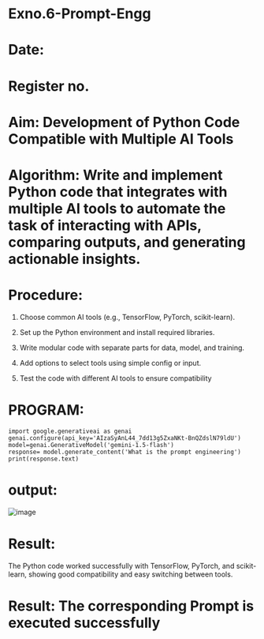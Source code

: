 # Exno.6-Prompt-Engg
# Date:
# Register no.
# Aim: Development of Python Code Compatible with Multiple AI Tools



# Algorithm: Write and implement Python code that integrates with multiple AI tools to automate the task of interacting with APIs, comparing outputs, and generating actionable insights.

# Procedure:
1.	Choose common AI tools (e.g., TensorFlow, PyTorch, scikit-learn).

2.	Set up the Python environment and install required libraries.

3.	Write modular code with separate parts for data, model, and training.

4.	Add options to select tools using simple config or input.

5.	Test the code with different AI tools to ensure compatibility

# PROGRAM:

```
import google.generativeai as genai
genai.configure(api_key='AIzaSyAnL44_7dd13g5ZxaNKt-BnQZdslN79ldU')
model=genai.GenerativeModel('gemini-1.5-flash')
response= model.generate_content('What is the prompt engineering')
print(response.text)
```
# output:

![image](https://github.com/user-attachments/assets/7d05c60a-bcbf-4e8c-a55f-9e871ff905b2)

# Result:

The Python code worked successfully with TensorFlow, PyTorch, and scikit-learn, showing good compatibility and easy switching between tools.



# Result: The corresponding Prompt is executed successfully
